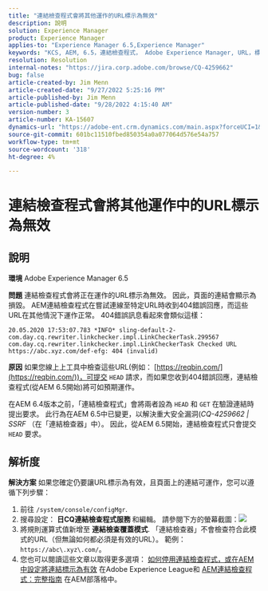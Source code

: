 ```yaml
---
title: "連結檢查程式會將其他運作的URL標示為無效"
description: 說明
solution: Experience Manager
product: Experience Manager
applies-to: "Experience Manager 6.5,Experience Manager"
keywords: "KCS, AEM, 6.5，連結檢查程式， Adobe Experience Manager, URL，標籤，無效"
resolution: Resolution
internal-notes: "https://jira.corp.adobe.com/browse/CQ-4259662"
bug: false
article-created-by: Jim Menn
article-created-date: "9/27/2022 5:25:16 PM"
article-published-by: Jim Menn
article-published-date: "9/28/2022 4:15:40 AM"
version-number: 3
article-number: KA-15607
dynamics-url: "https://adobe-ent.crm.dynamics.com/main.aspx?forceUCI=1&pagetype=entityrecord&etn=knowledgearticle&id=0cdea759-893e-ed11-9db1-0022480866ad"
source-git-commit: 601bc11510fbed850354a0a077064d576e54a757
workflow-type: tm+mt
source-wordcount: '318'
ht-degree: 4%

---
```


# 連結檢查程式會將其他運作中的URL標示為無效

## 說明


<b>環境</b>
Adobe Experience Manager 6.5

<b>問題</b>
連結檢查程式會將正在運作的URL標示為無效。
因此，頁面的連結會顯示為損毀。
AEM連結檢查程式在嘗試連線至特定URL時收到404錯誤回應，而這些URL在其他情況下運作正常。 404錯誤訊息看起來會類似這樣：


```
20.05.2020 17:53:07.783 *INFO* sling-default-2-com.day.cq.rewriter.linkchecker.impl.LinkCheckerTask.299567 com.day.cq.rewriter.linkchecker.impl.LinkCheckerTask Checked URL https://abc.xyz.com/def-efg: 404 (invalid)
```




<b>原因</b>
如果您線上上工具中檢查這些URL(例如： [https://reqbin.com/](https://reqbin.com/))，可提交 `HEAD` 請求，而如果您收到404錯誤回應，連結檢查程式(從AEM 6.5開始)將可如預期運作。

在AEM 6.4版本之前，「連結檢查程式」會將兩者設為 `HEAD` 和 `GET` 在驗證連結時提出要求。
此行為在AEM 6.5中已變更，以解決重大安全漏洞(*CQ-4259662 | SSRF* （在「連結檢查器」中）。
因此，從AEM 6.5開始，連結檢查程式只會提交 `HEAD` 要求。


## 解析度


<b>解決方案</b>
如果您確定仍要讓URL標示為有效，且頁面上的連結可運作，您可以遵循下列步驟：

1. 前往 `/system/console/configMgr`.
2. 搜尋設定： <b>日CQ連結檢查程式服務 </b>和編輯。 請參閱下方的螢幕截圖：![](https://adobe.sharepoint.com/sites/D365EntAttachments/knowledgearticle/AEM%206-5%20-%20Link%20Checker%20marking%20otherwise%20working%20URLs%20as%20invalid_33E795C65D9EEA11A812000D3A3038A2/LinkChecker_AEM65_image.jpg)
3. 將規則運算式值新增至 <b>連結檢查覆蓋模式</b>. 「連結檢查器」不會檢查符合此模式的URL（但無論如何都必須是有效的URL）。 範例：`https://abc\.xyz\.com/`。
4. 您也可以閱讀這些文章以取得更多選項： [如何停用連結檢查程式，或在AEM中設定將連結標示為有效](https://experienceleague.adobe.com/docs/experience-cloud-kcs/kbarticles/KA-16563.html?lang=zh-Hant) 在Adobe Experience League和 [AEM連結檢查程式：完整指南](https://experienceleaguecommunities.adobe.com/t5/adobe-experience-manager-blogs/aem-link-checker-comprehensive-guide/ba-p/290779) 在AEM部落格中。


